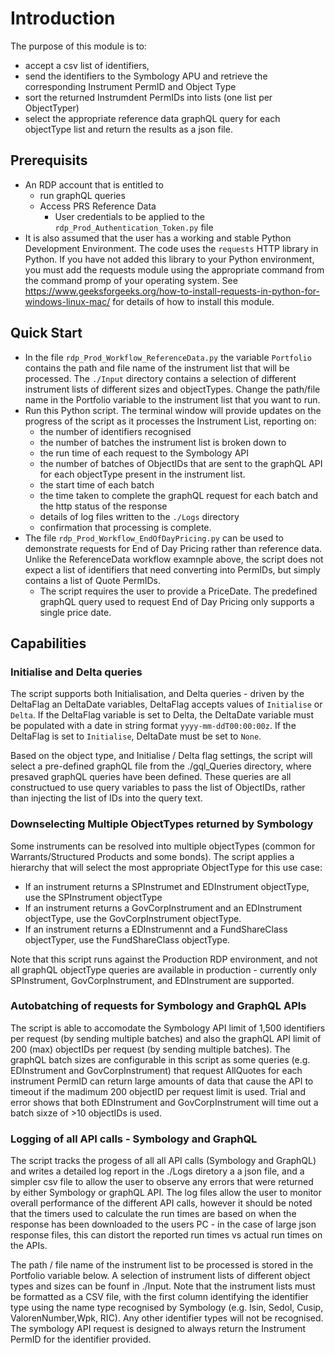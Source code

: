 # Introduction

The purpose of this module is to:

* accept a csv list of identifiers,
* send the identifiers to the Symbology APU and retrieve the corresponding Instrument PermID and Object Type
* sort the returned Instrumdent PermIDs into lists (one list per ObjectTyper)
* select the appropriate reference data graphQL query for each objectType list and return the results as a json file.

## Prerequisits

* An RDP account that is entitled to
  * run graphQL queries
  * Access PRS Reference Data
    * User credentials to be applied to the `rdp_Prod_Authentication_Token.py` file
* It is also assumed that the user has a working and stable Python Development Environment. The code uses the `requests` HTTP library in Python. If you have not added this library to your Python environment, you must add the requests module using the appropriate command from the command promp of your operating system. See <https://www.geeksforgeeks.org/how-to-install-requests-in-python-for-windows-linux-mac/> for details of how to install this module.

## Quick Start

* In the file `rdp_Prod_Workflow_ReferenceData.py` the variable `Portfolio` contains the path and file name of the instrument list that will be processed. The `./Input` directory contains a selection of different instrument lists of different sizes and objectTypes. Change the path/file name in the Portfolio variable to the instrument list that you want to run.
* Run this Python script. The terminal window will provide updates on the progress of the script as it processes the Instrument List, reporting on:
  * the number of identifiers recognised
  * the number of batches the instrument list is broken down to
  * the run time of each request to the Symbology API
  * the number of batches of ObjectIDs that are sent to the graphQL API for each objectType present in the instrument list.
  * the start time of each batch
  * the time taken to complete the graphQL request for each batch and the http status of the response
  * details of log files written to the `./Logs` directory
  * confirmation that processing is complete.
* The file `rdp_Prod_Workflow_EndOfDayPricing.py` can be used to demonstrate requests for End of Day Pricing rather than reference data. Unlike the ReferenceData workflow examnple above, the script does not expect a list of identifiers that need converting into PermIDs, but simply contains a list of Quote PermIDs.
  * The script requires the user to provide a PriceDate. The predefined graphQL query used to request End of Day Pricing only supports a single price date.

## Capabilities

### Initialise and Delta queries

The script supports both Initialisation, and Delta queries - driven by the DeltaFlag an DeltaDate variables, DeltaFlag accepts
values of `Initialise` or `Delta`. If the DeltaFlag variable is set to Delta, the DeltaDate variable must be populated with a date
in string format `yyyy-mm-ddT00:00:00z`. If the DeltaFlag is set to `Initialise`, DeltaDate must be set to `None`.

Based on the object type, and Initialise / Delta flag settings, the script will select a pre-defined graphQL file from
the ./gql_Queries directory, where presaved graphQL queries have been defined. These queries are all constructued to use
query variables to pass the list of ObjectIDs, rather than injecting the list of IDs into the query text.

### Downselecting Multiple ObjectTypes returned by Symbology

Some instruments can be resolved into multiple objectTypes (common for Warrants/Structured Products and some bonds). The script
applies a hierarchy that will select the most appropriate ObjectType for this use case:

* If an instrument returns a SPInstrumet and EDInstrument objectType, use the SPInstrument objectType
* If an instrument returns a GovCorpInstrument and an EDInstrument objectType, use the GovCorpInstrument objectType.
* If an instrument returns a EDInstrumennt and a FundShareClass objectTyper, use the FundShareClass objectType.

Note that this script runs against the Production RDP environment, and not all graphQL objectType queries are available in
production - currently only SPInstrument, GovCorpInstrument, and EDInstrument are supported.

### Autobatching of requests for Symbology and GraphQL APIs

The script is able to accomodate the Symbology API limit of 1,500 identifiers per request (by sending multiple batches) and
also the graphQL API limit of 200 (max) objectIDs per request (by sending multiple batches). The graphQL batch sizes are configurable
in this script as some queries (e.g. EDInstrument and GovCorpInstrument) that request AllQuotes for each instrument PermID can return
large amounts of data that cause the API to timeout if the madimum 200 objectID per request limit is used. Trial and error shows that
both EDInstrument and GovCorpInstrument will time out a batch sixze of >10 objectIDs is used.

### Logging of all API calls - Symbology and GraphQL

The script tracks the progess of all all API calls (Symbology and GraphQL) and writes a detailed log report in the ./Logs diretory a
a json file, and a simpler csv file to allow the user to observe any errors that were returned by either Symbology or graphQL API. The log
files allow the user to monitor overall performance of the different API calls, however it should be noted that the timers used to calculate
the run times are based on when the response has been downloaded to the users PC - in the case of large json response files, this can distort
the reported run times vs actual run times on the APIs.

The path / file name of the instrument list to be processed is stored in the Portfolio variable below. A selection of instrument lists of different
object types and sizes can be founf in  ./Input. Note that the instrument lists must be formatted as a CSV file, with the first column identifying the identifier type using the name type recognised by Symbology (e.g. Isin, Sedol, Cusip, ValorenNumber,Wpk, RIC). Any other identifier types will not be
recognised. The symbology API request is designed to always return the Instrument PermID for the identifier provided.
